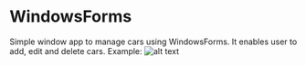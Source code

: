 # WindowsForms
Simple window app to manage cars using WindowsForms.
It enables user to add, edit and delete cars.
Example:
![alt text](https://i.ibb.co/ftt7p3p/example.png)
